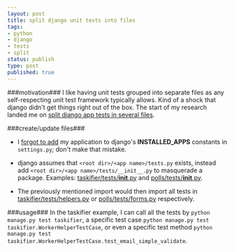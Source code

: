 ```yaml
---
layout: post
title: split django unit tests into files
tags:
- python
- django
- tests
- split
status: publish
type: post
published: true
---
```

###motivation###
I like having unit tests grouped into separate files as any self-respecting
unit test framework typically allows. Kind of a shock that django didn't get
things right out of the box. The start of my research landed me on
[split django app tests in several files](http://stackoverflow.com/a/6163375).

###create/update files###
- I
[forgot to add](https://github.com/jzerbe/taskifier/commit/e60af1652fd3e762752f52370c273a5579d04f9f)
my application to django's __INSTALLED_APPS__ constants in `settings.py`;
don't make that mistake.

- django assumes that `<root dir>/<app name>/tests.py` exists, instead add
`<root dir>/<app name>/tests/__init__.py` to masquerade a package. Examples:
[taskifier/tests/__init__.py](https://github.com/jzerbe/taskifier/blob/master/taskifier/tests/__init__.py) and
[polls/tests/__init__.py](https://github.com/toastdriven/guide-to-testing-in-django/blob/master/polls/tests/__init__.py).

- The previously mentioned import would then import all tests in
[taskifier/tests/helpers.py](https://github.com/jzerbe/taskifier/blob/master/taskifier/tests/helpers.py)
or
[polls/tests/forms.py](https://github.com/toastdriven/guide-to-testing-in-django/blob/master/polls/tests/forms.py)
respectively.

###usage###
In the taskifier example, I can call all the tests by `python manage.py test taskifier`, a specific
test case `python manage.py test taskifier.WorkerHelperTestCase`, or even a specific test method
`python manage.py test taskifier.WorkerHelperTestCase.test_email_simple_validate`.
